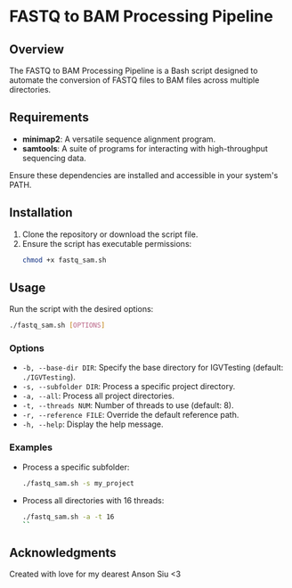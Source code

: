 # FASTQ to BAM Processing Pipeline

## Overview

The FASTQ to BAM Processing Pipeline is a Bash script designed to automate the conversion of FASTQ files to BAM files across multiple directories.

## Requirements

- **minimap2**: A versatile sequence alignment program.
- **samtools**: A suite of programs for interacting with high-throughput sequencing data.

Ensure these dependencies are installed and accessible in your system's PATH.

## Installation

1. Clone the repository or download the script file.
2. Ensure the script has executable permissions:
   ```bash
   chmod +x fastq_sam.sh
   ```

## Usage

Run the script with the desired options:

```bash
./fastq_sam.sh [OPTIONS]
```

### Options

- `-b, --base-dir DIR`: Specify the base directory for IGVTesting (default: `./IGVTesting`).
- `-s, --subfolder DIR`: Process a specific project directory.
- `-a, --all`: Process all project directories.
- `-t, --threads NUM`: Number of threads to use (default: 8).
- `-r, --reference FILE`: Override the default reference path.
- `-h, --help`: Display the help message.

### Examples

- Process a specific subfolder:
  ```bash
  ./fastq_sam.sh -s my_project
  ```

- Process all directories with 16 threads:
  ```bash
  ./fastq_sam.sh -a -t 16
  ``

## Acknowledgments

Created with love for my dearest Anson Siu <3

